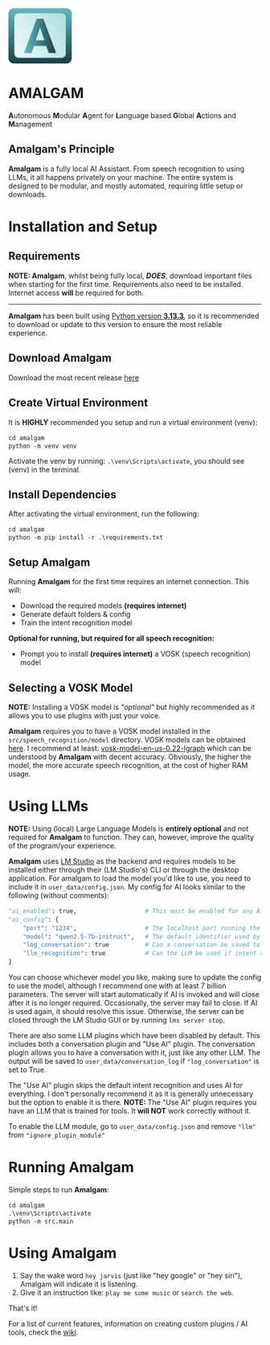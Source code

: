 
<img src="./amalgam.svg" width="25%">

# AMALGAM
**A**utonomous
**M**odular 
**A**gent for 
**L**anguage based 
**G**lobal 
**A**ctions and 
**M**anagement

## Amalgam's Principle
**Amalgam** is a fully local AI Assistant. From speech recognition to using LLMs, it all happens privately on your machine.  The entire system is designed to be modular, and mostly automated, requiring little setup or downloads. 

# Installation and Setup
## Requirements
**NOTE: Amalgam**, whilst being fully local, ***DOES***, download important files when starting for the first time. Requirements also need to be installed. Internet access **will** be required for both.

---

**Amalgam** has been built using [Python version **3.13.3**](https://www.python.org/downloads/release/python-3133/), so it is recommended to download or update to this version to ensure the most reliable experience.

## Download Amalgam
Download the most recent release [here](https://github.com/eande171/amalgam/releases/)

## Create Virtual Environment 
It is **HIGHLY** recommended you setup and run a virtual environment (venv):
```batch
cd amalgam
python -m venv venv
```
Activate the venv by running: `.\venv\Scripts\activate`, you should see (venv) in the terminal. 

## Install Dependencies
After activating the virtual environment, run the following: 
```batch
cd amalgam
python -m pip install -r .\requirements.txt
```
## Setup Amalgam
Running **Amalgam** for the first time requires an internet connection. This will:
- Download the required models **(requires internet)**
- Generate default folders & config
- Train the intent recognition model

**Optional for running, but required for all speech recognition:**
- Prompt you to install **(requires internet)** a VOSK (speech recognition) model

## Selecting a VOSK Model
**NOTE:** Installing a VOSK model is *"optional"* but highly recommended as it allows you to use plugins with just your voice. 
 
**Amalgam** requires you to have a VOSK model installed in the `src/speech_recognition/model` directory. VOSK models can be obtained [here](https://alphacephei.com/vosk/models). I recommend at least: [vosk-model-en-us-0.22-lgraph](https://alphacephei.com/vosk/models/vosk-model-en-us-0.22-lgraph.zip) which can be understood by **Amalgam** with decent accuracy. Obviously, the higher the model, the more accurate speech recognition, at the cost of higher RAM usage. 

# Using LLMs 
**NOTE:** Using (local) Large Language Models is **entirely optional** and not required for **Amalgam** to function. They can, however, improve the quality of the program/your experience.

**Amalgam** uses [LM Studio](https://lmstudio.ai/) as the backend and requires models to be installed either through their (LM Studio's) CLI or through the desktop application. For amalgam to load the model you'd like to use, you need to include it in `user_data/config.json`. My config for AI looks similar to the following (without comments):
```python
"ai_enabled": true,                   # This must be enabled for any AI usage (IMPORTANT)
"ai_config": {
    "port": "1234",                   # The localhost port running the LLM server
    "model": "qwen2.5-7b-instruct",   # The default identifier used by LM Studio (IMPORTANT)
    "log_conversation": true          # Can a conversation be saved to a file
    "llm_recognition": true           # Can the LLM be used if intent recognition fails
}
```
You can choose whichever model you like, making sure to update the config to use the model, although I recommend one with at least 7 billion parameters. The server will start automatically if AI is invoked and will close after it is no longer required. Occasionally, the server may fail to close. If AI is used again, it should resolve this issue. Otherwise, the server can be closed through the LM Studio GUI or by running `lms server stop`.

There are also some LLM plugins which have been disabled by default. This includes both a conversation plugin  and "Use AI" plugin. The conversation plugin allows you to have a conversation with it, just like any other LLM. The output will be saved to `user_data/conversation_log` if `"log_conversation"` is set to True. 

The "Use AI" plugin skips the default intent recognition and uses AI for everything. I don't personally recommend it as it is generally unnecessary but the option to enable it is there. **NOTE:** The "Use AI" plugin requires you have an LLM that is trained for tools. It **will NOT** work correctly without it. 

To enable the LLM module, go to `user_data/config.json` and remove `"llm"` from `"ignore_plugin_module"`

# Running Amalgam
Simple steps to run **Amalgam**:
```batch
cd amalgam
.\venv\Scripts\activate
python -m src.main
```

# Using Amalgam
1. Say the wake word `hey jarvis` (just like "hey google" or "hey siri"), Amalgam will indicate it is listening.
2. Give it an instruction like: `play me some music` or `search the web`.

That's it! 

For a list of current features, information on creating custom plugins / AI tools, check the [wiki](https://github.com/eande171/amalgam/wiki).
